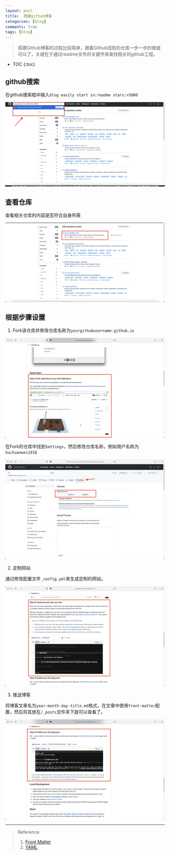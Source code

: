 ```yaml
---
layout: post
title:  搭建github博客
categories: [blog]
comments: true
tags: [blog]
---
```


> 搭建Github博客的过程比较简单，跟着Github找到的仓库一步一步的做就可以了，关键在于通过readme文件的关键字来查找相关的github工程。

* TOC
{:toc}

<!--more-->

## github搜索

在github搜索框中输入`blog easily start in:readme stars:>5000`

![search](/img/posts/202301/github-search.png)

## 查看仓库

查看相关仓库的内容是否符合自身所需

![dig](/img/posts/202301/dig_repos.png)

## 根据步骤设置

1. Fork该仓库并修改仓库名称为`yourgithubusername.github.io`

![step1](/img/posts/202301/jekyll-now-step1.png)

在Fork的仓库中找到`Settings`，然后修改仓库名称，例如用户名称为`huchuanwei1018`

![step1.1](/img/posts/202301/jekyll-now-step1.1.png)

2. 定制网站

通过修改配置文件`_config.yml`来生成定制的网站。

![step2](/img/posts/202301/jekyll-now-step2.png)

3. 推送博客

将博客文章名为`year-month-day-title.md`格式，在文章中使用`front-matter`配置，然后将其放在`/_posts`文件夹下就可以查看了。

![step3](/img/posts/202301/jekyll-now-step3.png)

---
> Reference
> 1. [Front Matter](https://jekyllrb.com/docs/front-matter/)
> 2. [YAML](https://en.wikipedia.org/wiki/YAML)